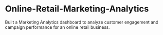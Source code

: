 # Online-Retail-Marketing-Analytics
Built a Marketing Analytics dashboard to analyze customer engagement and campaign performance for an online retail business.
